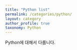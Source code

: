```yaml
---
title: "Python list"
permalink: /categories/python/
layout: category
author_profile: true
taxonomy: Python
---
```


Python에 대해서 다룹니다.